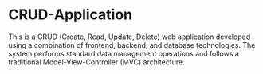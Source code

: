 # CRUD-Application
This is a CRUD (Create, Read, Update, Delete) web application developed using a combination of frontend, backend, and database technologies. The system performs standard data management operations and follows a traditional Model-View-Controller (MVC) architecture.
